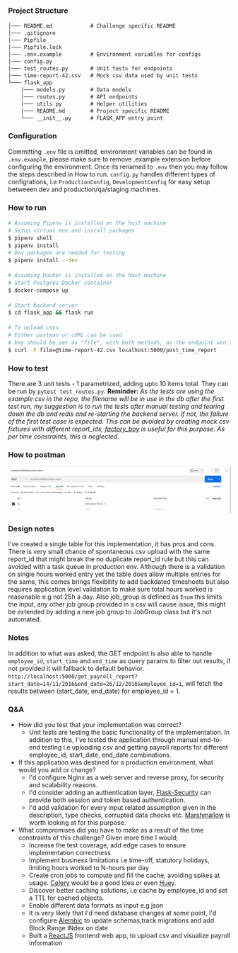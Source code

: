 ### Project Structure
```
│─── README.md            # Challenge specific README
│─── .gitignore
│─── Pipfile
│─── Pipfile.lock
│─── .env.example         # Environment variables for configs
│─── config.py
│─── test_routes.py       # Unit tests for endpoints
│─── time-report-42.csv   # Mock csv data used by unit tests
└─── flask_app
    |─── models.py        # Data models
    |─── routes.py        # API endpoints
    |─── utils.py         # Helper utilities
    |─── README.md        # Project specific README
    └─── __init__.py      # FLASK_APP entry point
```
### Configuration
Committing `.env` file is omitted, environment variables can be found in `.env.example`, please make sure to remove .example extension before configuring the environment. Once its renamed to `.env` then you may follow the steps described in How to run.
`config.py` handles different types of configrations, i.e `ProductionConfig`, `DevelopmentConfig` for easy setup
betweeen dev and production/qa/staging machines.

### How to run
```bash
# Assuming Pipenv is installed on the host machine
# Setup virtual env and install packages
$ pipenv shell
$ pipenv install
# Dev packages are needed for testing
$ pipenv install --dev

# Assuming Docker is installed on the host machine
# Start Postgres Docker container
$ docker-compose up

# Start backend server
$ cd flask_app && flask run

# To upload csvs
# Either postman or cURL can be used
# key should be set as "file", with both methods, as the endpoint won't be able to find the file otherwise
$ curl -F file=@time-report-42.csv localhost:5000/post_time_report
```

### How to test
There are 3 unit tests - 1 parametrized, adding upto 10 items total. They can be run by `pytest test_routes.py`. 
**Reminder:**
*As the tests are using the example csv in the repo, the filename will be in use in the db after the first test run, my suggestion is to run the tests after manual testing and tearing down the db and redis and re-starting the backend server. If not, the failure of the first test case is expected. This can be avoided by creating mock csv fixtures with different report_ids, [factory_boy](https://factoryboy.readthedocs.io/en/stable/) is useful for this purpose. As per time constraints, this is neglected.*
### How to postman
![postman](./postman.png)

### Design notes
I've created a single table for this implementation, it has pros and cons. There is very small chance of spontaneous csv upload with the same report_id that might break the no duplicate report_id rule but this can avoided with a task queue in production env. Although there is a validation on single hours worked entry yet the table does allow multiple entries for the same, this comes brings flexibility to add backdated timesheets but also requires application level validation to make sure total hours worked is reasonable e.g not 25h a day. Also job_group is defined as `Enum` this limits the input, any other job group provided in a csv will cause issue, this might be extended by adding a new job group to JobGroup class but it's not automated.

### Notes
In addition to what was asked, the GET endpoint is also able to handle `employee_id`, `start_time` and `end_time` as query params to filter out results, if not provided it will fallback to default behavior. `http://localhost:5000/get_payroll_report?start_date=14/11/2016&end_date=26/12/2016&employee_id=1`, will fetch the results between (start_date, end_date) for employee_id = 1.

### Q&A
- How did you test that your implementation was correct?
    - Unit tests are testing the basic functionality of the implementation. In addition to this, I've tested the application through manual end-to-end testing i.e uploading csv and getting payroll reports for different employee_id, start_date, end_date combinations.
- If this application was destined for a production environment, what would you add or change?
    - I'd configure Nginx as a web server and reverse proxy, for security and scalability reasons.
    - I'd consider adding an authentication layer, [Flask-Security](https://pythonhosted.org/Flask-Security/) can provide both session and token based authentication.
    - I'd add validation for every input related assumption given in the description, type checks, corrupted data checks etc. [Marshmallow](https://flask-marshmallow.readthedocs.io/en/latest/) is worth looking at for this purpose.
- What compromises did you have to make as a result of the time constraints of this challenge?
Given more time I would;
    - Increase the test coverage, add edge cases to ensure implementation correctness
    - Implement business limitations i.e time-off, statutory holidays, limiting hours worked to N-hours per day
    - Create cron jobs to compute and fill the cache, avoiding spikes at usage. [Celery](https://docs.celeryproject.org/en/stable/) would be a good idea or even [Huey](https://huey.readthedocs.io/en/latest/).
    - Discover better caching solutions, i.e cache by employee_id and set a TTL for cached objects.
    - Enable different data formats as input e.g json
    - It is very likely that I'd need database changes at some point, I'd configure [Alembic](https://flask-alembic.readthedocs.io/en/stable/#) to update schemas,track migrations and add Block Range INdex on date
    - Built a [ReactJS](https://reactjs.org/) frontend web app, to upload csv and visualize payroll information